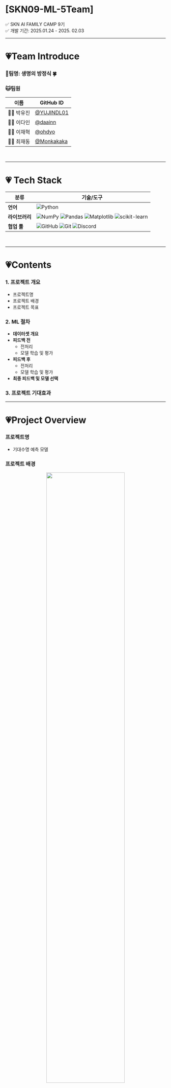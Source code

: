 # [SKN09-ML-5Team]
✅ SKN AI FAMILY CAMP 9기<br>
✅ 개발 기간: 2025.01.24 - 2025. 02.03

---

# 💗Team Introduce
### 🎃팀명: 생명의 방정식 🍀<br>
### 🐱팀원

| 이름      | GitHub ID                          |
|-----------|------------------------------------|
| 🧑‍💻 박유진  | [@YUJINDL01](https://github.com/YUJINDL01) |
| 👩‍💻 이다인  | [@daainn](https://github.com/daainn)        |
| 👩‍💻 이재혁  | [@ohdyo](https://github.com/ohdyo)          |
| 👨‍💻 최재동  | [@Monkakaka](https://github.com/Monkakaka) |


<br>


---

# 💗 **Tech Stack**  

| **분류**         | **기술/도구**                                                                            |
|------------------|------------------------------------------------------------------------------------------|
| **언어**         | ![Python](https://img.shields.io/badge/python-3670A0?style=for-the-badge&logo=python)     |
| **라이브러리**   | ![NumPy](https://img.shields.io/badge/numpy-013243?style=for-the-badge&logo=numpy)       ![Pandas](https://img.shields.io/badge/pandas-150458?style=for-the-badge&logo=pandas)   ![Matplotlib](https://img.shields.io/badge/Matplotlib-ffffff?style=for-the-badge&logo=Matplotlib) ![scikit-learn](https://img.shields.io/badge/scikit--learn-%23F7931E.svg?style=for-the-badge&logo=scikit-learn&logoColor=white) |
| **협업 툴**      | ![GitHub](https://img.shields.io/badge/github-121011?style=for-the-badge&logo=github)   ![Git](https://img.shields.io/badge/git-F05033?style=for-the-badge&logo=git) ![Discord](https://img.shields.io/badge/Discord-%235865F2.svg?style=for-the-badge&logo=discord&logoColor=white)         |

<br>

---
# 💗Contents
### 1. 프로젝트 개요
- 프로젝트명
- 프로젝트 배경
- 프로젝트 목표

### 2. ML 절차
- **데이터셋 개요**
- **피드백 전**
  - 전처리
  - 모델 학습 및 평가
- **피드백 후**
  - 전처리
  - 모델 학습 및 평가
- **최종 피드백 및 모델 선택**
 
### 3. 프로젝트 기대효과

---

# 💗Project Overview
### 프로젝트명
- 기대수명 예측 모델 

### 프로젝트 배경
<div align="center">
  <img src="./readme_images/뉴스기사.jpg" height="70%" width="70%">
</div>

[Click here for more information](https://www.hankyung.com/article/2024081677641)

* 보고서에 따르면 2070년 기대수명이 90세까지 증가할 것으로 예상되며, 2050년부터 국민연금 수급자가 가입자를 초과하는 현상이 발생한다.

* 연금 기금 고갈 문제를 해결하기 위해 자동안정화장치와 같은 정책적 대안이 논의되고 있으나, 이러한 정책의 효과를 사전에 분석하고 준비하기 위해서는 **정확한 기대수명 예측이 필수적이다.**
  
* 정확한 기대수명 예측은 기대수명 변화에 따른 연금 지급액 조정, 보험료율 조정 등의 정책 설계를 위한 근거 자료로 활용될 수 있다.

### 프로젝트 목표
- 머신러닝의 모델을 활용하여 기대수명 예측하는 모델을 개발하는 것을 목표로 한다.
이를 위해 채택한 데이터셋을 전처리하고 여러 모델을 비교및 분석하여 최적의 성능을 보이는 모델 선정한다.
- 이렇게 학습한 모델의 평균지표와 실제 예측의 실효성을 높이는 과정을 보여주는것을 목적으로 한다.

<br>

---

# 💗Machine Learning
## ✅ML Process
### 1. 데이터셋 개요<br>
* 해당 데이터셋은 다양한 국가의 평균 수명에 영향을 미치는 데이터를 통합한 것으로, 사회경제적 요인과 건강 관련 지표도 함께 제공한다.
**데이터 출처**
[![Kaggle](https://img.shields.io/badge/Kaggle-Dataset-blue?logo=kaggle&logoColor=white)](https://www.kaggle.com/datasets/shreyasg23/life-expectancy-averaged-dataset/code)
<br>


<table>
  <tr>
    <td>


| 변수명 | 데이터 타입 | 설명 |
|--------|------------|------|
| **분석 타겟 컬럼** | | |
| `Life_expectancy` | float | 기대수명 |
| **유아, 청소년 관련 변수** | | |
| `Infant_deaths` | float | 영아 사망 수 |
| `Under_five_deaths` | float | 5세 이하 사망 수 |
| `Polio` | float | 소아마비 예방접종률 |
| `Thinness_five_nine_years` | float | 5-9세 저체중 비율 |
| `Thinness_ten_nineteen_years` | float | 10-19세 저체중 비율 |
| **건강 관련 변수** | | |
| `Diphtheria` | float | 디프테리아 예방접종률 |
| `Incidents_HIV` | float | HIV 발생 건수 |
| `Hepatitis_B` | float | B형 간염 예방접종률 |
| `Measles` | float | 홍역 사례 수 |
   </td>
   <td>

| 변수명 | 데이터 타입 | 설명 |
|--------|------------|------|
| **경제적 사회적 요인 변수** | | |
| `Country` | object | 국가명 |
| `Region` | object | 지역명 |
| `GDP_per_capita` | float | 1인당 GDP |
| `Population_mln` | float | 인구 (백만 명 단위) |
| **생활 수준 및 습관 관련 변수** | | |
| `BMI` | float | 평균 BMI(체질량지수) |
| `Schooling` | float | 평균 교육 연수 |
| `Economy_status` | object | 경제 상태 |
| `Alcohol_consumption` | float | 1인당 알코올 소비량 |
| `Adult_mortality` | float | 성인 사망률 |

   </td>
  </tr>
</table>

---

## Before Feedback

###  Data Preprocessing
- **기본적인 데이터 전처리 진행**
- 영향이 적을것 같은 데이터 임의로 제거
  - 나라명, 대륙명, 연도 제거
<code>columns_to_drop = ['Country', 'Region', 'Year']</code>
<code>data = data.drop(columns=columns_to_drop)</code>
- 경제 상태(=econmy_status)의 경우 1(=좋음) 과 0(=나쁨)으로 나누는 레벨 데이터이기에 표준화(=StandardScaler)사용 없이 진행
- 훈련 데이터 & 테스트 데이터 정규화
<code>X_train_scaled = scaler.fit_transform(X_train)</code>
<code>X_test_scaled = scaler.transform(X_test)</code>

### Model Training and Evaluation
#### ***1. 선형 회귀 모델 (Linear Regressor)***

<code>li_reg = LinearRegression()</code>


##### 모델 학습
<code>li_reg.fit(X_train_scaled,y_train)</code>


##### 성능 평가
```python
y_pred = li_reg.predict(X_test_scaled)
evaluataion(y_test,y_pred)
```
```plainText
mse:  1.1144170028882203
rmse:  1.0556595108690208
mae:  0.8211173801618119
msle:  0.0002498726333569981
rmsle:  0.015807360100820064
r2_score:  0.9875885250502774
```
##### 실제 예측 결과
- 실제 값을 가지고 학습한 모델이 예측하는 값을 파악하기 위해 2007년 해당 컬럼에 대한 데이터를 하나의 나라에서 추출해왔음
- 실제 기대 수명 평균은 79.16
<code>input_predict(li_reg)</code>
<code>82.25581385</code>

##### 피드백 
- 선형 모델을 학습한 결과 msle, rmsle가 0에 수렴하고 $r^2$가 0.95면 데이터 패턴을 잘 학습했다 평가 가능
- mse, rmse, mae 모두 나쁘지 않은 수치를 보여주고 있어 선형 회귀 모델만 사용해도 충분할것 같다는 생각
- 하지만 실측값을 통해 예측해본 결과 기대보다 원하는 값에 미치지 못함

**선형 회귀 모델을 바탕으로 다른 모델 XGBoost의 회귀 모델을 사용하여 학습 및 평가해볼 예정**


#### ***2. XGBRegressor***

##### 모델 학습
- XGBoost는 수치보다 관계가 중요한 모델이기에 표준화를 적용하지 않은 데이터로 훈련
<code>xgb_reg.fit(X_train,y_train)</code>

##### 성능 평가
```python
param_grid = {
    'n_estimators': [100, 200,300,500],
    'learning_rate': [0.01, 0.1, 0.2,0.05],
    'max_depth': [3, 5, 7],
    'subsample': [0.5,0.8, 1.0]
}
xgb_reg = XGBRegressor()
grid_search = GridSearchCV(xgb_reg, param_grid, cv=5,verbose=1, n_jobs=1,scoring='r2')
grid_search.fit(X_train_final,y_train)

y_pred = xgb_reg.predict(X_test_final)
evaluataion(y_test,y_pred)
```
```plainText
mse:  2.837227591729768
rmse:  1.6844071929702058
mae:  1.3110556284586588
msle:  0.0007623976909893691
rmsle:  0.027611549956302148
r2_score:  0.9684012545661528
```

##### 실제 예측 결과
<code>input_predict(xgb_reg)</code>
<code>78.765236</code>

##### 피드백 
- 평가 값은 선형 회귀 모델에 비해 떨어지는걸 확인 가능하다. (그럼에도 여전히 좋은 평가 수치라 판단 가능)
- 하지만 반대로 실측값을 통한 예측은 오히려 더 오차 범위가 줄어든것을 확인할 수 있었다.
  - 예측되는 이유
    1. 과적합
    2. 비선형성 데이터 모델
  - XGBoost회귀모델이 선형 회귀 모델보다 예측값이 실측값에 더 가까운 이유는 평가 점수는 전체적인 성능을 보여주지만, 실제 예측 결과에서는 모델이 데이터를 얼마나 잘 학습했는지가 더 중요하다.
  - XGBoost는 오차가 적고 복잡한 관계를 잘 처리하기 때문에 실제 예측에서 더 좋은 결과를 낼 수 있다.

---
## After Feedback
### Data Preprocessing
**Encoding**
* 범주형 변수인 `Region`, `Country`에 한하여 인코딩 적용
  * `Region`에 대해 원-핫 인코딩 적용 
  ```python
  pd.get_dummies(df['Region'], prefix='Region')
  ```
  * `Country`에 대해 라벨 인코딩 적용 
  ```python

  label_encoder = LabelEncoder()
  df['Country_encoded'] = label_encoder.fit_transform(df['Country'])
  ```
  >`Country` 컬럼에 원-핫 인코딩 적용시 차원수가 급격히 증가하기에 라벨 인코딩 선택

**Correlation Analysis & Feature Selection**
* 기대수명과 수치형 변수간의 상관계수 계산
`corr_matrix = numeric_df.corr()`

<div align="center">
  <img src="./readme_images/output.png" height="70%" width="70%">
</div>

* 기대수명과 중간 이상의 상관관계가 존재하는 변수만 선택

**Multicollinearity Removal**
* 설명변수들 간에 높은 상관관계가 있을 경우 다중공선성(Multicollinearity) 문제 발생 가능. 
  * 이를 해결하기 위해 VIF(Variance Inflation Factor) 점수를 확인하여, 높은 점수를 가진 변수를 선택적으로 제거.

| Variable                      | VIF           |
|-------------------------------|---------------|
| Year                           | 5979.413761   |
| Infant_deaths                  | 51.545600     |
| Under_five_deaths              | 61.300625     |
| Adult_mortality                | 27.191129     |
| Alcohol_consumption            | 2.708740      |
| Hepatitis_B                    | 4.133808      |
| Measles                        | 1.867686      |
| BMI                            | 2.978077      |
| Polio                          | 24.151475     |
| Diphtheria                     | 26.706093     |
| Incidents_HIV                  | 2.914893      |
| GDP_per_capita                 | 2.571161      |
| Population_mln                 | 1.190803      |
| Thinness_ten_nineteen_years    | 40.783668     |
| Thinness_five_nine_years       | 40.943215     |
| Schooling                      | 5.023130      |
| Economy_status                 | 3.071527      |
| Life_expectancy                | 59.579734     |
| Country_encoded                | 1.064154      |

* VIF점수 확인을 통해 제거한 변수는 다음과 같다.
* `Year`, `Infant_deaths`, `Thinness_five_nine_years`, `Country_encoded`, `Country`, `Region`

**Scailing**
```python
scaler = StandardScaler()
X_train_scaled = scaler.fit_transform(X_train)
X_test_scaled = scaler.transform(X_test)
```
* `StandardScaler() 적용`

### 모델 학습 및 평가
- 여기 작성 예정

### 최종 피드백 및 모델 선정
- 여기 작성 예정
---


### 5. 프로젝트 기대 효과
- 본 프로젝트에서는 기존의 경험적 추론에 의존하지 않고, 데이터 기반으로 보다 신뢰성 높은 예측을 제공

- 추후에 본프로젝트에서 더 나아가서 기대수명 증가로 인한 연금 수급자 증가 문제를 예측하고, 국민연금 개혁 및 고령화 사회 대비 정책 수립에 기여할 수 있다.
  >- 연금 지급 시기를 조정하거나 자동안정화장치 등의 정책을 적용하는 근거 자료로 활용 가능.

- 경제적 요소와 보건적 요소가 기대수명에 미치는 관계를 시각화하여 보건과 경제 발전이 기대수명에 미치는 영향을 평가

- 국가 적 차원에서 보았을 때는 국가 간 건강 격차를 수치화하여 국제 기구(WHO, UN 등) 정책 수립 지원 가능
  >- 국가별로 기대수명이 예측되면, 정책 수립에 있어 중요한 참고자료로 이용 가능
  >- 저개발국가의 기대수명 향상을 위한 효과적인 개입 전략 제안 가능




